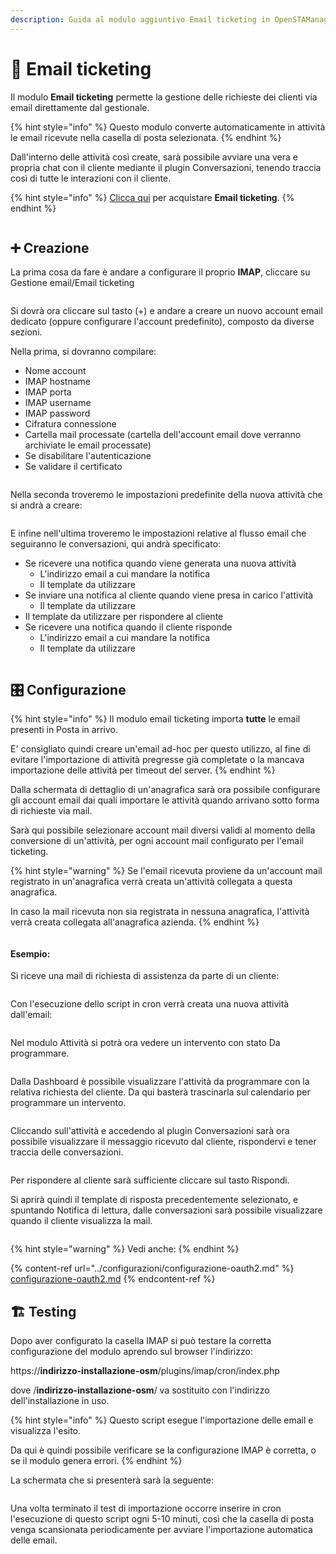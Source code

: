 ```yaml
---
description: Guida al modulo aggiuntivo Email ticketing in OpenSTAManager
---
```


# 📗 Email ticketing

Il modulo **Email ticketing** permette la gestione delle richieste dei clienti via email direttamente dal gestionale.&#x20;

{% hint style="info" %}
Questo modulo converte automaticamente in attività le email ricevute nella casella di posta selezionata.
{% endhint %}

Dall'interno delle attività così create, sarà possibile avviare una vera e propria chat con il cliente mediante il plugin Conversazioni, tenendo traccia così di tutte le interazioni con il cliente.

{% hint style="info" %}
[Clicca qui](https://shop.openstamanager.com/prodotto/email-ticketing/) per acquistare **Email ticketing**.
{% endhint %}

<figure><img src="../.gitbook/assets/immagine (1059).png" alt=""><figcaption></figcaption></figure>

## ➕ Creazione

La prima cosa da fare è andare a configurare il proprio **IMAP**, cliccare su Gestione email/Email ticketing

<figure><img src="../.gitbook/assets/immagine (115).png" alt=""><figcaption></figcaption></figure>

Si dovrà ora cliccare sul tasto (+) e andare a creare un nuovo account email dedicato (oppure configurare l'account predefinito), composto da diverse sezioni.

Nella prima, si dovranno compilare:

* Nome account
* IMAP hostname
* IMAP porta
* IMAP username
* IMAP password
* Cifratura connessione
* Cartella mail processate (cartella dell'account email dove verranno archiviate le email processate)
* Se disabilitare l'autenticazione
* Se validare il certificato

<figure><img src="../.gitbook/assets/immagine (117).png" alt=""><figcaption></figcaption></figure>

Nella seconda troveremo le impostazioni predefinite della nuova attività che si andrà a creare:

<figure><img src="../.gitbook/assets/immagine (118).png" alt=""><figcaption></figcaption></figure>

E infine nell'ultima troveremo le impostazioni relative al flusso email che seguiranno le conversazioni, qui andrà specificato:

* Se ricevere una notifica quando viene generata una nuova attività
  * L'indirizzo email a cui mandare la notifica
  * Il template da utilizzare
* Se inviare una notifica al cliente quando viene presa in carico l'attività
  * Il template da utilizzare
* Il template da utilizzare per rispondere al cliente
* Se ricevere una notifica quando il cliente risponde
  * L'indirizzo email a cui mandare la notifica
  * Il template da utilizzare

<figure><img src="../.gitbook/assets/immagine (121).png" alt=""><figcaption></figcaption></figure>

## 🎛️ Configurazione

{% hint style="info" %}
Il modulo email ticketing importa **tutte** le email presenti in Posta in arrivo.

E' consigliato quindi creare un'email ad-hoc per questo utilizzo, al fine di evitare l'importazione di attività pregresse già completate o la mancava importazione delle attività per timeout del server.
{% endhint %}

Dalla schermata di dettaglio di un'anagrafica sarà ora possibile configurare gli account email dai quali importare le attività quando arrivano sotto forma di richieste via mail.

Sarà qui possibile selezionare account mail diversi validi al momento della conversione di un'attività, per ogni account mail configurato per l'email ticketing.

{% hint style="warning" %}
Se l'email ricevuta proviene da un'account mail registrato in un'anagrafica verrà creata un'attività collegata a questa anagrafica.

In caso la mail ricevuta non sia registrata in nessuna anagrafica, l'attività verrà creata collegata all'anagrafica azienda.
{% endhint %}

<figure><img src="../.gitbook/assets/immagine (122).png" alt=""><figcaption></figcaption></figure>

#### Esempio:

Si riceve una mail di richiesta di assistenza da parte di un cliente:

&#x20;                                                 &#x20;

<figure><img src="../.gitbook/assets/immagine (123).png" alt=""><figcaption></figcaption></figure>

Con l'esecuzione dello script in cron verrà creata una nuova attività dall'email:

<figure><img src="../.gitbook/assets/immagine (124).png" alt=""><figcaption></figcaption></figure>

Nel modulo Attività si potrà ora vedere un intervento con stato Da programmare.

<figure><img src="../.gitbook/assets/immagine (125).png" alt=""><figcaption></figcaption></figure>

Dalla Dashboard è possibile visualizzare l'attività da programmare con la relativa richiesta del cliente. Da qui basterà trascinarla sul calendario per programmare un intervento.

<figure><img src="../.gitbook/assets/immagine (126).png" alt=""><figcaption></figcaption></figure>

Cliccando sull'attività e accedendo al plugin Conversazioni sarà ora possibile visualizzare il messaggio ricevuto dal cliente, rispondervi e tener traccia delle conversazioni.

<figure><img src="../.gitbook/assets/immagine (127).png" alt=""><figcaption></figcaption></figure>

Per rispondere al cliente sarà sufficiente cliccare sul tasto Rispondi.

Si aprirà quindi il template di risposta precedentemente selezionato, e spuntando Notifica di lettura, dalle conversazioni sarà possibile visualizzare quando il cliente visualizza la mail.

<figure><img src="../.gitbook/assets/immagine (128).png" alt=""><figcaption></figcaption></figure>

{% hint style="warning" %}
Vedi anche:
{% endhint %}

{% content-ref url="../configurazioni/configurazione-oauth2.md" %}
[configurazione-oauth2.md](../configurazioni/configurazione-oauth2.md)
{% endcontent-ref %}

## 🏗️ Testing

Dopo aver configurato la casella IMAP si può testare la corretta configurazione del modulo aprendo sul browser l'indirizzo:

https://**indirizzo-installazione-osm**/plugins/imap/cron/index.php

dove /**indirizzo-installazione-osm**/ va sostituito con l'indirizzo dell'installazione in uso.

{% hint style="info" %}
Questo script esegue l'importazione delle email e visualizza l'esito.

Da qui è quindi possibile verificare se la configurazione IMAP è corretta, o se il modulo genera errori.
{% endhint %}

La schermata che si presenterà sarà la seguente:

<figure><img src="../.gitbook/assets/immagine (124).png" alt=""><figcaption></figcaption></figure>

Una volta terminato il test di importazione occorre inserire in cron l'esecuzione di questo script ogni 5-10 minuti, così che la casella di posta venga scansionata periodicamente per avviare l'importazione automatica delle email.
